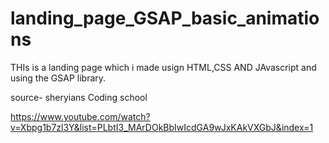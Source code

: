 # landing_page_GSAP_basic_animations

THIs is a landing page which i made usign HTML,CSS AND JAvascript and using the GSAP library.

source- sheryians Coding school 

https://www.youtube.com/watch?v=Xbpg1b7zl3Y&list=PLbtI3_MArDOkBbIwIcdGA9wJxKAkVXGbJ&index=1
